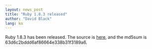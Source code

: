 ```yaml
---
layout: news_post
title: "Ruby 1.8.3 released"
author: "David Black"
lang: ko
---
```


Ruby 1.8.3 has been released. The source is [here][1], and the md5sum is
63d6c2bddd6af86664e338b31f3189a6.



[1]: https://cache.ruby-lang.org/pub/ruby/ruby-1.8.3.tar.gz
